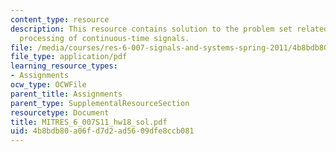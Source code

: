 ```yaml
---
content_type: resource
description: This resource contains solution to the problem set related to discrete-time
  processing of continuous-time signals.
file: /media/courses/res-6-007-signals-and-systems-spring-2011/4b8bdb80a06fd7d2ad5609dfe8ccb081_MITRES_6_007S11_hw18_sol.pdf
file_type: application/pdf
learning_resource_types:
- Assignments
ocw_type: OCWFile
parent_title: Assignments
parent_type: SupplementalResourceSection
resourcetype: Document
title: MITRES_6_007S11_hw18_sol.pdf
uid: 4b8bdb80-a06f-d7d2-ad56-09dfe8ccb081
---
```


